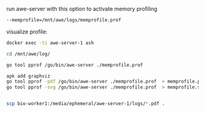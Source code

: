 
run awe-server with this option to activate memory profiling
```bash
--memprofile=/mnt/awe/logs/memprofile.prof
```

visualize profile:
```bash
docker exec -ti awe-server-1 ash

cd /mnt/awe/log/

go tool pprof /go/bin/awe-server ./memprofile.prof 

apk add graphviz
go tool pprof -pdf /go/bin/awe-server ./memprofile.prof  > memprofile.pdf
go tool pprof -svg /go/bin/awe-server ./memprofile.prof  > memprofile.svg


scp bio-worker1:/media/ephemeral/awe-server-1/logs/*.pdf .
```